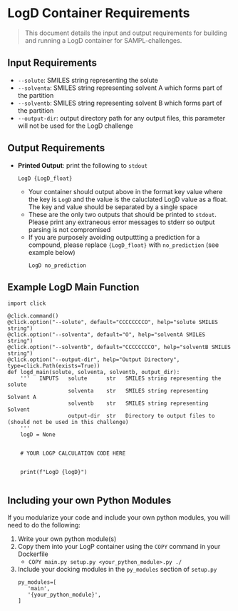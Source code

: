 # LogD Container Requirements
> This document details the input and output requirements for building and running a LogD container for SAMPL-challenges. 

## Input Requirements
* `--solute`: SMILES string representing the solute
* `--solventa`: SMILES string representing solvent A which forms part of the partition
* `--solventb`: SMILES string representing solvent B which forms part of the partition
* `--output-dir`: output directory path for any output files, this parameter will not be used for the LogD challenge

## Output Requirements
* **Printed Output**: print the following to `stdout`
    ```
    LogD {LogD_float}
    ```
    * Your container should output above in the format key value where the key is `LogD` and the value is the caluclated LogD value as a float. The key and value should be separated by a single space
    * These are the only two outputs that should be printed to `stdout`. Please print any extraneous error messages to stderr so output parsing is not compromised
    * If you are purposely avoiding outputtting a prediction for a compound, please replace `{LogD_float}` with `no_prediction` (see example below)
        ```
        LogD no_prediction
        ```


## Example LogD Main Function
```
import click

@click.command()
@click.option("--solute", default="CCCCCCCCO", help="solute SMILES string")
@click.option("--solventa", default="O", help="solventA SMILES string")
@click.option("--solventb", default="CCCCCCCCO", help="solventB SMILES string")
@click.option("--output-dir", help="Output Directory", type=click.Path(exists=True))
def logd_main(solute, solventa, solventb, output_dir):
    '''   INPUTS   solute      str   SMILES string representing the solute
                   solventa    str   SMILES string representing Solvent A
                   solventb    str   SMILES string representing Solvent 
                   output-dir  str   Directory to output files to (should not be used in this challenge)
    '''
    logD = None
    
    
    # YOUR LOGP CALCULATION CODE HERE
    

    print(f"LogD {logD}")
    
```


## Including your own Python Modules
If you modularize your code and include your own python modules, you will need to do the following:
1. Write your own python module(s)
2. Copy them into your LogP container using the `COPY` command in your Dockerfile
    * `COPY main.py setup.py <your_python_module>.py ./`
3. Include your docking modules in the `py_modules` section of `setup.py`
    ```
    py_modules=[
       'main',
       '{your_python_module}',
    ]
    ```
